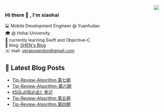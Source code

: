 <img align='right' src="https://github-readme-stats.vercel.app/api?username=veraposeidon&show_icons=true">

### Hi there 👋 , I'm xiaohai
💻 Mobile Development Engineer @ Yuanfudao <br>
🎓 @ Hohai University <br>
📖 currently learning Swift and Objective-C <br>
📰 blog: [SHEN's Blog](https://shenxiaohai.me) <br>
✉️ mail: [veraposeidon@gmail.com](mailto:veraposeidon@gmail.com) <br>

## 📕 Latest Blog Posts

<!-- BLOG-POST-LIST:START -->
- [Tip-Review-Algorithm 第七期](https://shenxiaohai.me/2021/02/01/TAR-07/)
- [Tip-Review-Algorithm-第六期](https://shenxiaohai.me/2021/01/25/TRA-06/)
- [《SQL必知必会》笔记](https://shenxiaohai.me/2021/01/25/SQL-in-10Minutes/)
- [Tip-Review-Algorithm 第五期](https://shenxiaohai.me/2021/01/10/TRA-05/)
- [Tip-Review-Algorithm 第四期](https://shenxiaohai.me/2020/12/20/TRA-04/)
<!-- BLOG-POST-LIST:END -->
